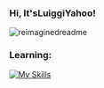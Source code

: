 ### Hi, It'sLuiggiYahoo!


<img src="https://myreadme.vercel.app/api/embed/ItsLuiggiYahoo?panels=userstatistics,toprepositories,toplanguages,commitgraph" alt="reimaginedreadme" />

### Learning:

[![My Skills](https://skillicons.dev/icons?i=js,html,css,gamemakerstudio,lua,eoblox)](https://skillicons.dev)
